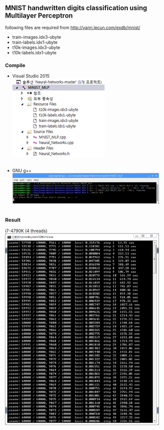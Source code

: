 ## MNIST handwritten digits classification using Multilayer Perceptron
following files are required from http://yann.lecun.com/exdb/mnist/
  - train-images.idx3-ubyte
  - train-labels.idx1-ubyte
  - t10k-images.idx3-ubyte
  - t10k-labels.idx1-ubyte

### Compile
- Visual Studio 2015</br>
![VS_2015](/MNIST_MLP/screenshot/VS_2015.png)</br></br>

- GNU g++</br>
![g++](/MNIST_MLP/screenshot/g++.png)</br></br>

### Result
i7-4790K (4 threads)</br>
![result](/MNIST_MLP/screenshot/MNIST_MLP.png)</br>

